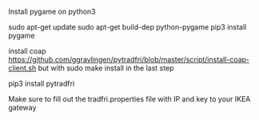 Install pygame on python3 

sudo apt-get update
sudo apt-get build-dep python-pygame
pip3 install pygame


install coap
https://github.com/ggravlingen/pytradfri/blob/master/script/install-coap-client.sh
but with 
sudo make install in the last step

pip3 install pytradfri

Make sure to fill out the tradfri.properties file with IP and key to your IKEA gateway
